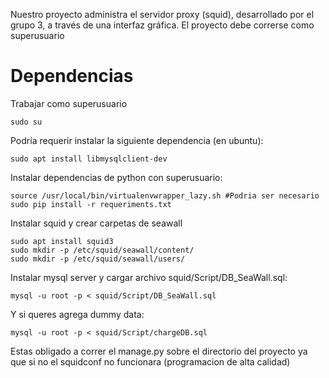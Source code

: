 Nuestro proyecto administra el servidor proxy (squid), desarrollado por el grupo 3, a través de una interfaz gráfica. El proyecto debe correrse como superusuario

# Dependencias
Trabajar como superusuario

    sudo su

Podría requerir instalar la siguiente dependencia (en ubuntu):

    sudo apt install libmysqlclient-dev

Instalar dependencias de python con superusuario:

    source /usr/local/bin/virtualenvwrapper_lazy.sh #Podria ser necesario
    sudo pip install -r requeriments.txt

Instalar squid y crear carpetas de seawall

    sudo apt install squid3
    sudo mkdir -p /etc/squid/seawall/content/
    sudo mkdir -p /etc/squid/seawall/users/

Instalar mysql server y cargar archivo squid/Script/DB_SeaWall.sql:

    mysql -u root -p < squid/Script/DB_SeaWall.sql

Y si queres agrega dummy data:

    mysql -u root -p < squid/Script/chargeDB.sql

Estas obligado a correr el manage.py sobre el directorio del proyecto ya que si no el squidconf no funcionara (programacion de alta calidad)
